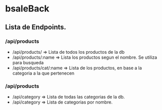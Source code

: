 # bsaleBack
## Lista de Endpoints.


### /api/products
- /api/products/ => Lista de todos los productos de la db
- /api/products/:name => Lista los productos segun el nombre. Se utiliza para busqueda
- /api/products/cat/:name => Lista de los productos, en base a la categoria a la que pertenecen


### /api/products
- /api/category => Lista de todas las categorias de la db.
- /api/category => Lista de categorias por nombre.
